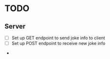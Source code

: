 # TODO

## Server

- [ ] Set up GET endpoint to send joke info to client
- [ ] Set up POST endpoint to receive new joke info
-
